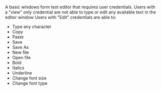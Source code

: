A basic windows form text editor that requires user credentials.
Users with a "view" only credential are not able to type or edit any available text in the editor window
Users with "Edit" credentials are able to:
- Type any character
- Copy
- Paste
- Save
- Save As
- New file
- Open file
- Bold
- Italics
- Underline
- Change font size
- Change font type
